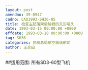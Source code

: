 ```yaml
---
layout: post
amendno: 39-0947
cadno: CAD1993-SH36-05
title: 检查主起落架后轴销的叉形端头
date: 1993-03-15 00:00:00 +0800
effdate: 1993-03-18 00:00:00 +0800
tag: SH36
categories: 民航总局航空器适航司
author: 王彦田
---
```


##适用范围:
所有SD3-60型飞机

